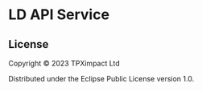 # LD API Service



## License

Copyright © 2023 TPXimpact Ltd

Distributed under the Eclipse Public License version 1.0.
